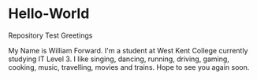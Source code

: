 # Hello-World
Repository Test
Greetings

My Name is William Forward. I'm a student at West Kent College currently studying IT Level 3. I like singing, dancing, running, driving, gaming, cooking, music, travelling, movies and trains. Hope to see you again soon.
